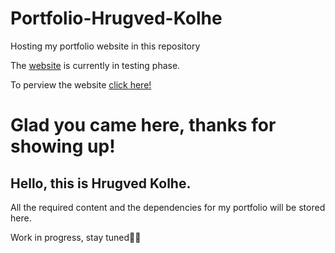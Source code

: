 # Portfolio-Hrugved-Kolhe
Hosting my portfolio website in this repository

The [website](https://hrugved06.github.io/Portfolio-Hrugved-Kolhe/) is currently in testing phase. 

To perview the website [click here!](https://hrugved06.github.io/Portfolio-Hrugved-Kolhe/)

# Glad you came here, thanks for showing up!

## Hello, this is Hrugved Kolhe.

All the required content and the dependencies for my portfolio will be stored here.

Work in progress, stay tuned✌🏻

